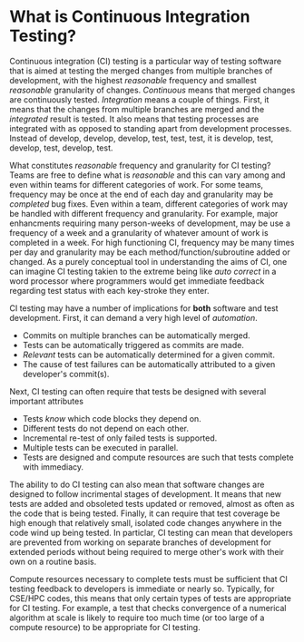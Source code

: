 # What is Continuous Integration Testing?

Continuous integration (CI) testing is a particular way of testing software that is aimed at testing
the merged changes from multiple branches of development, with the highest _reasonable_ frequency
and smallest _reasonable_ granularity of changes. _Continuous_ means that merged changes are continuously
tested. _Integration_ means a
couple of things. First, it means that the changes from multiple branches are merged and the _integrated_
result is tested. It also means that testing processes are integrated with as opposed to standing apart 
from development processes. Instead of develop, develop, develop, test, test, test, it is
develop, test, develop, test, develop, test. 

What constitutes _reasonable_ frequency and granularity for CI testing? Teams are free to define what
is _reasonable_ and this can vary among and even within teams for different categories of work.
For some teams, frequency may be once at the end of each day and granularity may be _completed_ bug fixes.
Even within a team, different categories of work may be handled with different frequency and granularity.
For example, major enhancments requiring many person-weeks of development, may be use a frequency of a week
and a granularity of whatever amount of work is completed in a week. For high functioning CI, frequency
may be many times per day and granularity may be each method/function/subroutine added or changed.
As a purely conceptual tool in understanding the aims of CI, one can imagine CI testing takien to the extreme
being like _auto correct_ in a word processor where programmers would get immediate feedback regarding test
status with each key-stroke they enter.

CI testing may have a number of implications for **both** software and test development. First, it can demand a
very high level of _automation_.

* Commits on multiple branches can be automatically merged.
* Tests can be automatically triggered as commits are made.
* _Relevant_ tests can be automatically determined for a given commit.
* The cause of test failures can be automatically attributed to a given developer's commit(s).

Next, CI testing can often require that tests be designed with several important attributes

* Tests _know_ which code blocks they depend on.
* Different tests do not depend on each other.
* Incremental re-test of only failed tests is supported.
* Multiple tests can be executed in parallel.
* Tests are designed and compute resources are such that tests complete with immediacy.

The ability to do CI testing can also mean that software changes are designed to follow incrimental
stages of development. It means that new tests are added and obsoleted tests updated or removed,
almost as often as the code that is being tested. Finally, it can require that test coverage be high
enough that relatively small, isolated code changes anywhere in the code wind up being tested. In
particlar, CI testing can mean that developers are prevented from working on separate branches of
development for extended periods without being required to merge other's work with their own on a
routine basis.

Compute resources necessary to complete tests must be sufficient that CI testing feedback to developers
is immediate or nearly so. Typically, for CSE/HPC codes, this means that only certain types of tests are
appropriate for CI testing. For example, a test that checks convergence of a numerical algorithm at scale is
likely to require too much time (or too large of a compute resource) to be appropriate for CI testing.

